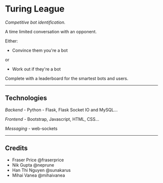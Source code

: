 # Turing League

*Competitive bot identification.*

A time limited conversation with an opponent.

Either:

+ Convince them you're a bot

or

+ Work out if they're a bot

Complete with a leaderboard for the smartest bots and users.

----

## Technologies

*Backend* - Python - Flask, Flask Socket IO and MySQL...

*Frontend* - Bootstrap, Javascript, HTML, CSS...

*Messaging* - web-sockets

----
## Credits

+ Fraser Price @fraserprice
+ Nik Gupta @neprune
+ Han Thi Nguyen @sunakarus
+ Mihai Vanea @mihaivanea
